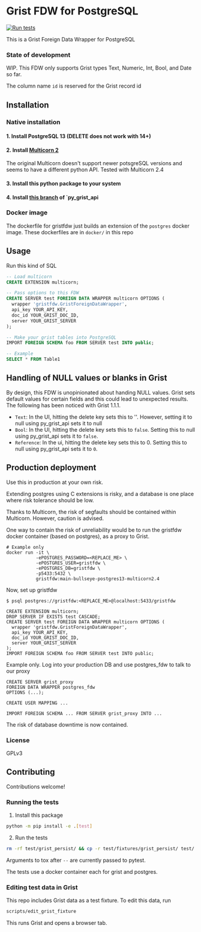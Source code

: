 # Grist FDW for PostgreSQL

[![Run tests](https://github.com/johncant/gristfdw/actions/workflows/tests.yml/badge.svg)](https://github.com/johncant/gristfdw/actions/workflows/tests.yml)

This is a Grist Foreign Data Wrapper for PostgreSQL

### State of development

WIP. This FDW only supports Grist types Text, Numeric, Int, Bool, and Date so far.

The column name `id` is reserved for the Grist record id

## Installation

### Native installation

#### 1. Install PostgreSQL 13 (DELETE does not work with 14+)

#### 2. Install [Multicorn 2](https://github.com/pgsql-io/multicorn2)

The original Multicorn doesn't support newer potsgreSQL versions and seems to have a different python API. Tested with Multicorn 2.4

#### 3. Install this python package to your system

#### 4. Install [this branch](https://github.com/johncant/py_grist_api/tree/jc_add_list_tables_columns) of `py_grist_api

### Docker image

The dockerfile for gristfdw just builds an extension of the `postgres` docker image. These dockerfiles are in `docker/` in this repo

## Usage

Run this kind of SQL

```sql
-- Load multicorn
CREATE EXTENSION multicorn;

-- Pass options to this FDW
CREATE SERVER test FOREIGN DATA WRAPPER multicorn OPTIONS (
  wrapper 'gristfdw.GristForeignDataWrapper',
  api_key YOUR_API_KEY,
  doc_id YOUR_GRIST_DOC_ID,
  server YOUR_GRIST_SERVER
);

-- Make your grist tables into PostgreSQL
IMPORT FOREIGN SCHEMA foo FROM SERVER test INTO public;

-- Example
SELECT * FROM Table1
```
## Handling of NULL values or blanks in Grist

By design, this FDW is unopinionated about handing NULL values. Grist sets default values for certain fields and this could lead to unexpected results. The following has been noticed with Grist 1.1.1.

  - `Text`: In the UI, hitting the delete key sets this to ''. However, setting it to null using py\_grist\_api sets it to null
  - `Bool`: In the UI, hitting the delete key sets this to `false`. Setting this to null using py\_grist\_api sets it to `false`.
  - `Reference`: In the ui, hitting the delete key sets this to 0. Setting this to null using py\_grist\_api sets it to `0`.

## Production deployment

Use this in production at your own risk.

Extending postgres using C extensions is risky, and a database is one place where risk tolerance should be low.

Thanks to Multicorn, the risk of segfaults should be contained within Multicorn. However, caution is advised.

One way to contain the risk of unreliability would be to run the gristfdw docker container (based on postgres), as a proxy to Grist.

```
# Example only
docker run -it \
           -ePOSTGRES_PASSWORD=<REPLACE_ME> \
           -ePOSTGRES_USER=gristfdw \
           -ePOSTGRES_DB=gristfdw \
           -p5433:5432 \
           gristfdw:main-bullseye-postgres13-multicorn2.4
```

Now, set up gristfdw

```
$ psql postgres://gristfdw:<REPLACE_ME>@localhost:5433/gristfdw

CREATE EXTENSION multicorn;
DROP SERVER IF EXISTS test CASCADE;
CREATE SERVER test FOREIGN DATA WRAPPER multicorn OPTIONS (
  wrapper 'gristfdw.GristForeignDataWrapper',
  api_key YOUR_API_KEY,
  doc_id YOUR_GRIST_DOC_ID,
  server YOUR_GRIST_SERVER
);
IMPORT FOREIGN SCHEMA foo FROM SERVER test INTO public;
```

Example only. Log into your production DB and use postgres_fdw to talk to our proxy

```
CREATE SERVER grist_proxy
FOREIGN DATA WRAPPER postgres_fdw
OPTIONS (...);

CREATE USER MAPPING ...

IMPORT FOREIGN SCHEMA ... FROM SERVER grist_proxy INTO ...
```

The risk of database downtime is now contained.

### License

GPLv3

## Contributing

Contributions welcome!

### Running the tests

1. Install this package 

```bash
python -m pip install -e .[test]
```

2. Run the tests

```bash
rm -rf test/grist_persist/ && cp -r test/fixtures/grist_persist/ test/ && tox
```

Arguments to tox after `--` are currently passed to pytest.

The tests use a docker container each for grist and postgres.

### Editing test data in Grist

This repo includes Grist data as a test fixture. To edit this data, run

```bash
scripts/edit_grist_fixture
```

This runs Grist and opens a browser tab.
